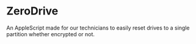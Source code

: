 # ZeroDrive
An AppleScript made for our technicians to easily reset drives to a single partition whether encrypted or not. 
